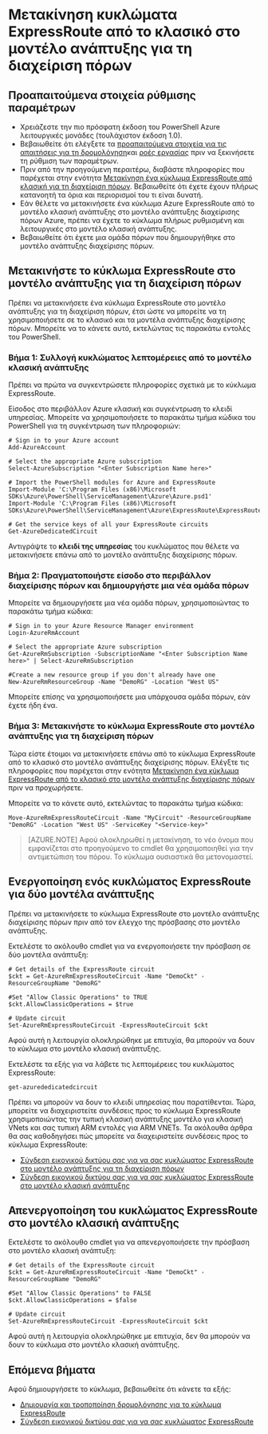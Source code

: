 <properties
   pageTitle="Μετακίνηση κυκλώματα ExpressRoute από κλασική διαχείριση πόρων για να | Microsoft Azure"
   description="Αυτή η σελίδα περιγράφει πώς μπορείτε να μετακινήσετε ένα κλασική κύκλωμα στο μοντέλο ανάπτυξης διαχείρισης πόρων."
   documentationCenter="na"
   services="expressroute"
   authors="ganesr"
   manager="carmonm"
   editor=""
   tags="azure-resource-manager"/>
<tags
   ms.service="expressroute"
   ms.devlang="na"
   ms.topic="article"
   ms.tgt_pltfrm="na"
   ms.workload="infrastructure-services"
   ms.date="10/10/2016"
   ms.author="ganesr"/>


# <a name="move-expressroute-circuits-from-the-classic-to-the-resource-manager-deployment-model"></a>Μετακίνηση κυκλώματα ExpressRoute από το κλασικό στο μοντέλο ανάπτυξης για τη διαχείριση πόρων

## <a name="configuration-prerequisites"></a>Προαπαιτούμενα στοιχεία ρύθμισης παραμέτρων

- Χρειάζεστε την πιο πρόσφατη έκδοση του PowerShell Azure λειτουργικές μονάδες (τουλάχιστον έκδοση 1.0).
- Βεβαιωθείτε ότι ελέγξετε τα [προαπαιτούμενα στοιχεία για τις](expressroute-prerequisites.md) [απαιτήσεις για τη δρομολόγηση](expressroute-routing.md)και [ροές εργασίας](expressroute-workflows.md) πριν να ξεκινήσετε τη ρύθμιση των παραμέτρων.
- Πριν από την προηγούμενη περαιτέρω, διαβάστε πληροφορίες που παρέχεται στην ενότητα [Μετακίνηση ένα κύκλωμα ExpressRoute από κλασική για τη διαχείριση πόρων](expressroute-move.md). Βεβαιωθείτε ότι έχετε έχουν πλήρως κατανοητή τα όρια και περιορισμοί του τι είναι δυνατή.
- Εάν θέλετε να μετακινήσετε ένα κύκλωμα Azure ExpressRoute από το μοντέλο κλασική ανάπτυξης στο μοντέλο ανάπτυξης διαχείρισης πόρων Azure, πρέπει να έχετε το κύκλωμα πλήρως ρυθμισμένη και λειτουργικές στο μοντέλο κλασική ανάπτυξης.
- Βεβαιωθείτε ότι έχετε μια ομάδα πόρων που δημιουργήθηκε στο μοντέλο ανάπτυξης διαχείρισης πόρων.

## <a name="move-the-expressroute-circuit-to-the-resource-manager-deployment-model"></a>Μετακινήστε το κύκλωμα ExpressRoute στο μοντέλο ανάπτυξης για τη διαχείριση πόρων

Πρέπει να μετακινήσετε ένα κύκλωμα ExpressRoute στο μοντέλο ανάπτυξης για τη διαχείριση πόρων, έτσι ώστε να μπορείτε να τη χρησιμοποιήσετε σε το κλασικό και τα μοντέλα ανάπτυξης διαχείρισης πόρων. Μπορείτε να το κάνετε αυτό, εκτελώντας τις παρακάτω εντολές του PowerShell.

### <a name="step-1-gather-circuit-details-from-the-classic-deployment-model"></a>Βήμα 1: Συλλογή κυκλώματος λεπτομέρειες από το μοντέλο κλασική ανάπτυξης

Πρέπει να πρώτα να συγκεντρώσετε πληροφορίες σχετικά με το κύκλωμα ExpressRoute.

Είσοδος στο περιβάλλον Azure κλασική και συγκέντρωση το κλειδί υπηρεσίας. Μπορείτε να χρησιμοποιήσετε το παρακάτω τμήμα κώδικα του PowerShell για τη συγκέντρωση των πληροφοριών:

    # Sign in to your Azure account
    Add-AzureAccount

    # Select the appropriate Azure subscription
    Select-AzureSubscription "<Enter Subscription Name here>"

    # Import the PowerShell modules for Azure and ExpressRoute
    Import-Module 'C:\Program Files (x86)\Microsoft SDKs\Azure\PowerShell\ServiceManagement\Azure\Azure.psd1'
    Import-Module 'C:\Program Files (x86)\Microsoft SDKs\Azure\PowerShell\ServiceManagement\Azure\ExpressRoute\ExpressRoute.psd1'

    # Get the service keys of all your ExpressRoute circuits
    Get-AzureDedicatedCircuit

Αντιγράψτε το **κλειδί της υπηρεσίας** του κυκλώματος που θέλετε να μετακινήσετε επάνω από το μοντέλο ανάπτυξης διαχείρισης πόρων.

### <a name="step-2-sign-in-to-the-resource-manager-environment-and-create-a-new-resource-group"></a>Βήμα 2: Πραγματοποιήστε είσοδο στο περιβάλλον διαχείρισης πόρων και δημιουργήστε μια νέα ομάδα πόρων

Μπορείτε να δημιουργήσετε μια νέα ομάδα πόρων, χρησιμοποιώντας το παρακάτω τμήμα κώδικα:

    # Sign in to your Azure Resource Manager environment
    Login-AzureRmAccount

    # Select the appropriate Azure subscription
    Get-AzureRmSubscription -SubscriptionName "<Enter Subscription Name here>" | Select-AzureRmSubscription

    #Create a new resource group if you don't already have one
    New-AzureRmResourceGroup -Name "DemoRG" -Location "West US"

Μπορείτε επίσης να χρησιμοποιήσετε μια υπάρχουσα ομάδα πόρων, εάν έχετε ήδη ένα.

### <a name="step-3-move-the-expressroute-circuit-to-the-resource-manager-deployment-model"></a>Βήμα 3: Μετακινήστε το κύκλωμα ExpressRoute στο μοντέλο ανάπτυξης για τη διαχείριση πόρων

Τώρα είστε έτοιμοι να μετακινήσετε επάνω από το κύκλωμα ExpressRoute από το κλασικό στο μοντέλο ανάπτυξης διαχείρισης πόρων. Ελέγξτε τις πληροφορίες που παρέχεται στην ενότητα [Μετακίνηση ένα κύκλωμα ExpressRoute από το κλασικό στο μοντέλο ανάπτυξης διαχείρισης πόρων](expressroute-move.md) πριν να προχωρήσετε.

Μπορείτε να το κάνετε αυτό, εκτελώντας το παρακάτω τμήμα κώδικα:

    Move-AzureRmExpressRouteCircuit -Name "MyCircuit" -ResourceGroupName "DemoRG" -Location "West US" -ServiceKey "<Service-key>"

>[AZURE.NOTE] Αφού ολοκληρωθεί η μετακίνηση, το νέο όνομα που εμφανίζεται στο προηγούμενο το cmdlet θα χρησιμοποιηθεί για την αντιμετώπιση του πόρου. Το κύκλωμα ουσιαστικά θα μετονομαστεί.

## <a name="enable-an-expressroute-circuit-for-both-deployment-models"></a>Ενεργοποίηση ενός κυκλώματος ExpressRoute για δύο μοντέλα ανάπτυξης

Πρέπει να μετακινήσετε το κύκλωμα ExpressRoute στο μοντέλο ανάπτυξης διαχείρισης πόρων πριν από τον έλεγχο της πρόσβασης στο μοντέλο ανάπτυξης.

Εκτελέστε το ακόλουθο cmdlet για να ενεργοποιήσετε την πρόσβαση σε δύο μοντέλα ανάπτυξη:

    # Get details of the ExpressRoute circuit
    $ckt = Get-AzureRmExpressRouteCircuit -Name "DemoCkt" -ResourceGroupName "DemoRG"

    #Set "Allow Classic Operations" to TRUE
    $ckt.AllowClassicOperations = $true

    # Update circuit
    Set-AzureRmExpressRouteCircuit -ExpressRouteCircuit $ckt

Αφού αυτή η λειτουργία ολοκληρώθηκε με επιτυχία, θα μπορούν να δουν το κύκλωμα στο μοντέλο κλασική ανάπτυξης.

Εκτελέστε τα εξής για να λάβετε τις λεπτομέρειες του κυκλώματος ExpressRoute:

    get-azurededicatedcircuit

Πρέπει να μπορούν να δουν το κλειδί υπηρεσίας που παρατίθενται. Τώρα, μπορείτε να διαχειριστείτε συνδέσεις προς το κύκλωμα ExpressRoute χρησιμοποιώντας την τυπική κλασική ανάπτυξης μοντέλο για κλασική VNets και σας τυπική ARM εντολές για ARM VNETs. Τα ακόλουθα άρθρα θα σας καθοδηγήσει πώς μπορείτε να διαχειριστείτε συνδέσεις προς το κύκλωμα ExpressRoute:

- [Σύνδεση εικονικού δικτύου σας για να σας κυκλώματος ExpressRoute στο μοντέλο ανάπτυξης για τη διαχείριση πόρων](expressroute-howto-linkvnet-arm.md)
- [Σύνδεση εικονικού δικτύου σας για να σας κυκλώματος ExpressRoute στο μοντέλο κλασική ανάπτυξης](expressroute-howto-linkvnet-classic.md)


## <a name="disable-the-expressroute-circuit-to-the-classic-deployment-model"></a>Απενεργοποίηση του κυκλώματος ExpressRoute στο μοντέλο κλασική ανάπτυξης

Εκτελέστε το ακόλουθο cmdlet για να απενεργοποιήσετε την πρόσβαση στο μοντέλο κλασική ανάπτυξη:

    # Get details of the ExpressRoute circuit
    $ckt = Get-AzureRmExpressRouteCircuit -Name "DemoCkt" -ResourceGroupName "DemoRG"

    #Set "Allow Classic Operations" to FALSE
    $ckt.AllowClassicOperations = $false

    # Update circuit
    Set-AzureRmExpressRouteCircuit -ExpressRouteCircuit $ckt

Αφού αυτή η λειτουργία ολοκληρώθηκε με επιτυχία, δεν θα μπορούν να δουν το κύκλωμα στο μοντέλο κλασική ανάπτυξης.

## <a name="next-steps"></a>Επόμενα βήματα

Αφού δημιουργήσετε το κύκλωμα, βεβαιωθείτε ότι κάνετε τα εξής:

- [Δημιουργία και τροποποίηση δρομολόγησης για το κύκλωμα ExpressRoute](expressroute-howto-routing-arm.md)
- [Σύνδεση εικονικού δικτύου σας για να σας κυκλώματος ExpressRoute](expressroute-howto-linkvnet-arm.md)
